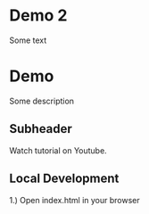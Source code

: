 # Demo 2

Some text

# Demo

Some description

## Subheader

Watch tutorial on Youtube.

## Local Development

1.) Open index.html in your browser
